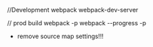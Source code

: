 ﻿//Development
webpack
webpack-dev-server

// prod build
webpack -p
webpack --progress -p
+ remove source map settings!!!